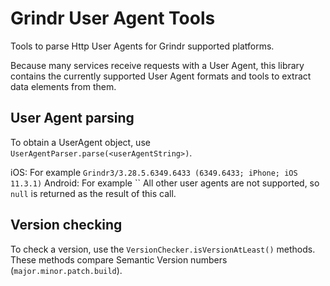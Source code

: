 # Grindr User Agent Tools

Tools to parse Http User Agents for Grindr supported platforms.

Because many services receive requests with a User Agent, this library contains the currently supported User Agent 
formats and tools to extract data elements from them.

## User Agent parsing

To obtain a UserAgent object, use `UserAgentParser.parse(<userAgentString>)`.

iOS: For example `Grindr3/3.28.5.6349.6433 (6349.6433; iPhone; iOS 11.3.1)`
Android: For example ``
All other user agents are not supported, so `null` is returned as the result of this call.

## Version checking

To check a version, use the `VersionChecker.isVersionAtLeast()` methods. 
These methods compare Semantic Version numbers (`major.minor.patch.build`).
